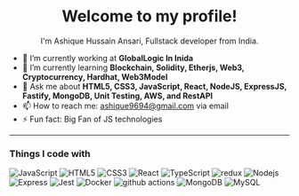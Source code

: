 <!--
**ashique-hussain** is a ✨ _special_ ✨ repository because its `README.md` (this file) appears on your GitHub profile.

Here are some ideas to get you started:

- 🔭 I’m currently working on ...
- 🌱 I’m currently learning ...
- 👯 I’m looking to collaborate on ...
- 🤔 I’m looking for help with ...
- 💬 Ask me about ...
- 📫 How to reach me: ...
- 😄 Pronouns: ...
- ⚡ Fun fact: ...
-->

<h1 align="center">Welcome to my profile!</h1>
<p align="center">I'm Ashique Hussain Ansari, Fullstack developer from India.</p>

- 🔭 I’m currently working at **GlobalLogic In Inida**
- 🌱 I’m currently learning **Blockchain, Solidity, Etherjs, Web3, Cryptocurrency, Hardhat, Web3Model**
- 💬 Ask me about **HTML5, CSS3, JavaScript, React, NodeJS, ExpressJS, Fastify, MongoDB, Unit Testing, AWS, and RestAPI**
- 📫 How to reach me: [ashique9694@gmail.com](mailto:ashique9694@gmail.com) via email
- ⚡ Fun fact: Big Fan of JS technologies

---
<h3>Things I code with</h3>
<p>
  <img alt="JavaScript" src="https://img.shields.io/badge/-JavaScript-yellow?style=flat-square&logo=javascript&logoColor=white" />
  <img alt="HTML5" src="https://img.shields.io/badge/-HTML5-dc4925?style=flat-square&logo=html5&logoColor=white" />
  <img alt="CSS3" src="https://img.shields.io/badge/-CSS3-254add?style=flat-square&logo=css3&logoColor=white" />
  <img alt="React" src="https://img.shields.io/badge/-React-45b8d8?style=flat-square&logo=react&logoColor=white" />
  <img alt="TypeScript" src="https://img.shields.io/badge/-TypeScript-007ACC?style=flat-square&logo=typescript&logoColor=white" />
  <img alt="redux" src="https://img.shields.io/badge/-Redux-764ABC?style=flat-square&logo=redux&logoColor=white" />
  <img alt="Nodejs" src="https://img.shields.io/badge/-Nodejs-43853d?style=flat-square&logo=Node.js&logoColor=white" />
  <img alt="Express" src="https://img.shields.io/badge/-Express-515151?style=flat-square&logo=express&logoColor=white" />
  <img alt="Jest" src="https://img.shields.io/badge/-Jest-c03b13?style=flat-square&logo=jest&logoColor=white" />
  <img alt="Docker" src="https://img.shields.io/badge/-Docker-46a2f1?style=flat-square&logo=docker&logoColor=white" />
  <img alt="github actions" src="https://img.shields.io/badge/-Github_Actions-2088FF?style=flat-square&logo=github-actions&logoColor=white" />
  <img alt="MongoDB" src="https://img.shields.io/badge/-MongoDB-13aa52?style=flat-square&logo=mongodb&logoColor=white" />
  <img alt="MySQL" src="https://img.shields.io/badge/-MySQL-515151?style=flat-square&logo=mysql&logoColor=white" />
</p>
